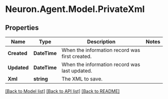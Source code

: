 # Neuron.Agent.Model.PrivateXml

## Properties

Name | Type | Description | Notes
------------ | ------------- | ------------- | -------------
**Created** | **DateTime** | When the information record was first created. | 
**Updated** | **DateTime** | When the information record was last updated. | 
**Xml** | **string** | The XML to save. | 

[[Back to Model list]](../README.md#documentation-for-models) [[Back to API list]](../README.md#documentation-for-api-endpoints) [[Back to README]](../README.md)

